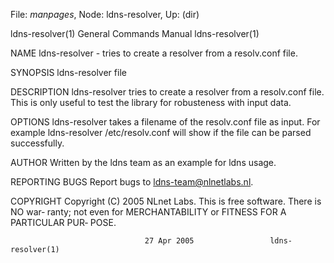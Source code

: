 File: *manpages*,  Node: ldns-resolver,  Up: (dir)

ldns-resolver(1)            General Commands Manual           ldns-resolver(1)



NAME
       ldns-resolver - tries to create a resolver from a resolv.conf file.

SYNOPSIS
       ldns-resolver file


DESCRIPTION
       ldns-resolver tries to create a resolver from a resolv.conf file.  This
       is only useful to test the library for robusteness with input data.


OPTIONS
       ldns-resolver takes a filename of the resolv.conf file as  input.   For
       example  ldns-resolver  /etc/resolv.conf  will  show if the file can be
       parsed successfully.


AUTHOR
       Written by the ldns team as an example for ldns usage.


REPORTING BUGS
       Report bugs to <ldns-team@nlnetlabs.nl>.


COPYRIGHT
       Copyright (C) 2005 NLnet Labs. This is free software. There is NO  war‐
       ranty;  not  even  for MERCHANTABILITY or FITNESS FOR A PARTICULAR PUR‐
       POSE.



                                  27 Apr 2005                 ldns-resolver(1)

